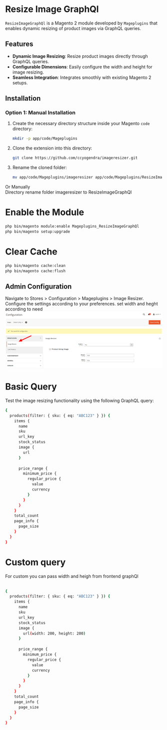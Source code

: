 # Resize Image GraphQl

`ResizeImageGraphQl` is a Magento 2 module developed by `Mageplugins` that enables dynamic resizing of product images via GraphQL queries.

## Features

- **Dynamic Image Resizing**: Resize product images directly through GraphQL queries.
- **Configurable Dimensions**: Easily configure the width and height for image resizing.
- **Seamless Integration**: Integrates smoothly with existing Magento 2 setups.

## Installation

### Option 1: Manual Installation

1. Create the necessary directory structure inside your Magento `code` directory:

    ```bash
    mkdir -p app/code/Mageplugins
    ```

2. Clone the extension into this directory:

    ```bash
    git clone https://github.com/ccyogendra/imageresizer.git
    ```

3. Rename the cloned folder:

    ```bash
    mv app/code/Mageplugins/imageresizer app/code/Mageplugins/ResizeImageGraphQl
    ```
Or Manually   
Directory rename folder imageresizer to ResizeImageGraphQl

# Enable the Module
```Bash
php bin/magento module:enable Mageplugins_ResizeImageGraphQl
php bin/magento setup:upgrade
```


# Clear Cache
```Bash
php bin/magento cache:clean
php bin/magento cache:flush
```


## Admin Configuration
Navigate to Stores > Configuration > Mageplugins > Image Resizer.
Configure the settings according to your preferences.
set width and heght according to need
![Alt text](image.png)

# Basic Query
Test the image resizing functionality using the following GraphQL query:

```Bash
{
  products(filter: { sku: { eq: "ABC123" } }) {
    items {
      name
      sku
      url_key
      stock_status
      image {
        url
      } 
        
      price_range {
        minimum_price {
          regular_price {
            value
            currency
          }
        }
      }
    }
    total_count
    page_info {
      page_size
    }
  }
}
```
# Custom query 
For custom you can pass width and heigh from frontend graphQl 
```Bash

{
  products(filter: { sku: { eq: "ABC123" } }) {
    items {
      name
      sku
      url_key
      stock_status
      image {
        url(width: 200, height: 200)
      } 
        
      price_range {
        minimum_price {
          regular_price {
            value
            currency
          }
        }
      }
    }
    total_count
    page_info {
      page_size
    }
  }
}

```
